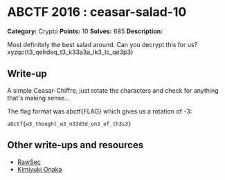 # ABCTF 2016 : ceasar-salad-10

**Category:** Crypto
**Points:** 10
**Solves:** 685
**Description:**


Most definitely the best salad around. Can you decrypt this for us?
xyzqc{t3_qelrdeq_t3_k33a3a_lk3_lc_qe3p3}

## Write-up

A simple Ceasar-Chiffre, just rotate the characters and check for anything that's making sense...

The flag format was abctf{FLAG} which gives us a rotation of -3:

    abctf{w3_thought_w3_n33d3d_on3_of_th3s3}

## Other write-ups and resources

* [RawSec](https://rawsec.ml/en/ABCTF-10-Caesar-Salad-Cryptography/)
* [Kimiyuki Onaka](https://kimiyuki.net/blog/2016/07/23/abctf-2016/)
